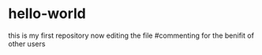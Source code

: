 # hello-world
this is my first repository
now editing the file  #commenting for the benifit of other users
